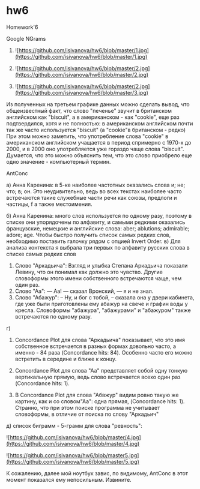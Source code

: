 # hw6
Homework'6

Google NGrams

1. ![https://github.com/isivanova/hw6/blob/master/1.jpg](https://github.com/isivanova/hw6/blob/master/1.jpg)

2. ![https://github.com/isivanova/hw6/blob/master/2.jpg](https://github.com/isivanova/hw6/blob/master/2.jpg)

3. ![https://github.com/isivanova/hw6/blob/master/2.jpg](https://github.com/isivanova/hw6/blob/master/3.jpg)

Из полученных на третьем графике данных можно сделать вывод, что общеизвестный факт, что слово "печенье" звучит в британском английском как "biscuit", а в американском - как "сookie", еще раз подтвердился, хотя и не полностью: в американском английском почти так же часто используется "biscuit" (а "cookie"в британском - редко) При этом можно заметить, что употребление слова "cookie" в американском английском учащается в период спримерно с 1970-х до 2000, и в 2000 оно употребляется уже гораздо чаще слова "biscuit". Думается, что это можно объяснить тем, что это слово приобрело еще одно значение - компьютерный термин.

AntConc

a) Анна Каренина: в 5-ке наиболее частотных оказались слова и; не; что; в; он. Это неудивительно, ведь во всех текстах наиболее часто встречаются такие служебные части речи как союзы, предлоги и частицы, f а также местоимения.

б) Анна Каренина: много слов используется по одному разу, поэтому в списке они упорядочены по алфавиту, и самыми редкими оказались французские, немецкие и английские слова: aber; ablutions; admirable; adore; age. Чтобы быстро получить список самых редких слов, необходимо поставить галочку рядом с опцией Invert Order.
в) Для анализа контекста я выбрала три первых по алфавиту русских слова в списке самых редких слов

1. Слово "Аркадьича": Взгляд и улыбка Степана Аркадьича показали Левину, что он понимал как должно это чувство. Другие словоформы этого имени собственного встречаются чаще, чем один раз.
2. Слово "Аа": — Аа! — сказал Вронский, — я и не знал. 
3. Слово "Абажур": – Ну, и бог с тобой, – сказала она у двери кабинета, где уже были приготовлены ему абажур на свече и графин воды у кресла. Cловоформы "абажура", "абажурами" и "абажуром" также встречаются по одному разу.

г) 
1. Concordance Plot для слова "Аркадьича" показывает, что это имя собственное встречается в разных формах довольно часто, а именно - 84 раза (Concordance hits: 84). Особенно часто его можно встретить в середине и ближе к концу.

2. Concordance Plot для слова "Аа" представляет собой одну тонкую вертикальную прямую, ведь слово встречается всехо один раз (Concordance hits: 1).

3. В Concordance Plot для слова "Абвжур" видим ровно такую же картину, как и со словом"Аа": одна прямая, (Concordance hits: 1). Странно, что при этом поиске программа не учитывает словоформы, в отличие от поиска по слову "Аркадьич"

д) список биграмм - 5-грамм для слова "ревность":

![https://github.com/isivanova/hw6/blob/master/4.jpg](https://github.com/isivanova/hw6/blob/master/4.jpg)


![https://github.com/isivanova/hw6/blob/master5.jpg](https://github.com/isivanova/hw6/blob/master/5.jpg)


К сожалению, далее мой ноутбук завис, по видимому, AntConc в этот момент показался ему непосильным. Извините.
